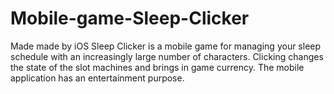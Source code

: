 # Mobile-game-Sleep-Clicker
Made made by iOS
Sleep Clicker is a mobile game for managing your sleep schedule with an increasingly large number of characters. Clicking changes the state of the slot machines and brings in game currency. The mobile application has an entertainment purpose.

